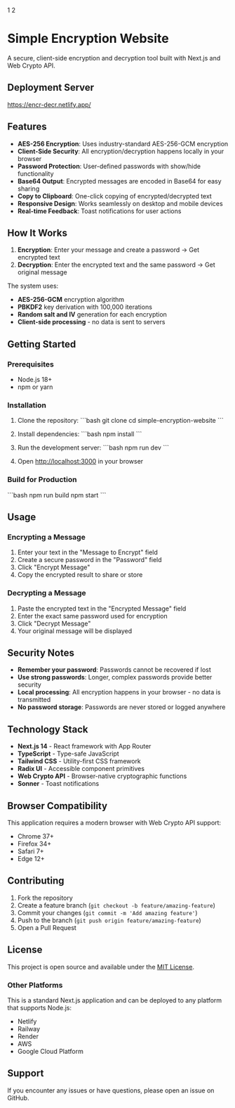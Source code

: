 1
2
# Simple Encryption Website

A secure, client-side encryption and decryption tool built with Next.js and Web Crypto API.

## Deployment Server
https://encr-decr.netlify.app/

## Features

- **AES-256 Encryption**: Uses industry-standard AES-256-GCM encryption
- **Client-Side Security**: All encryption/decryption happens locally in your browser
- **Password Protection**: User-defined passwords with show/hide functionality
- **Base64 Output**: Encrypted messages are encoded in Base64 for easy sharing
- **Copy to Clipboard**: One-click copying of encrypted/decrypted text
- **Responsive Design**: Works seamlessly on desktop and mobile devices
- **Real-time Feedback**: Toast notifications for user actions

## How It Works

1. **Encryption**: Enter your message and create a password → Get encrypted text
2. **Decryption**: Enter the encrypted text and the same password → Get original message

The system uses:
- **AES-256-GCM** encryption algorithm
- **PBKDF2** key derivation with 100,000 iterations
- **Random salt and IV** generation for each encryption
- **Client-side processing** - no data is sent to servers

## Getting Started

### Prerequisites

- Node.js 18+ 
- npm or yarn

### Installation

1. Clone the repository:
\`\`\`bash
git clone <your-repo-url>
cd simple-encryption-website
\`\`\`

2. Install dependencies:
\`\`\`bash
npm install
\`\`\`

3. Run the development server:
\`\`\`bash
npm run dev
\`\`\`

4. Open [http://localhost:3000](http://localhost:3000) in your browser

### Build for Production

\`\`\`bash
npm run build
npm start
\`\`\`

## Usage

### Encrypting a Message

1. Enter your text in the "Message to Encrypt" field
2. Create a secure password in the "Password" field
3. Click "Encrypt Message"
4. Copy the encrypted result to share or store

### Decrypting a Message

1. Paste the encrypted text in the "Encrypted Message" field
2. Enter the exact same password used for encryption
3. Click "Decrypt Message"
4. Your original message will be displayed

## Security Notes

- **Remember your password**: Passwords cannot be recovered if lost
- **Use strong passwords**: Longer, complex passwords provide better security
- **Local processing**: All encryption happens in your browser - no data is transmitted
- **No password storage**: Passwords are never stored or logged anywhere

## Technology Stack

- **Next.js 14** - React framework with App Router
- **TypeScript** - Type-safe JavaScript
- **Tailwind CSS** - Utility-first CSS framework
- **Radix UI** - Accessible component primitives
- **Web Crypto API** - Browser-native cryptographic functions
- **Sonner** - Toast notifications

## Browser Compatibility

This application requires a modern browser with Web Crypto API support:
- Chrome 37+
- Firefox 34+
- Safari 7+
- Edge 12+

## Contributing

1. Fork the repository
2. Create a feature branch (`git checkout -b feature/amazing-feature`)
3. Commit your changes (`git commit -m 'Add amazing feature'`)
4. Push to the branch (`git push origin feature/amazing-feature`)
5. Open a Pull Request

## License

This project is open source and available under the [MIT License](LICENSE).



### Other Platforms

This is a standard Next.js application and can be deployed to any platform that supports Node.js:
- Netlify
- Railway
- Render
- AWS
- Google Cloud Platform

## Support

If you encounter any issues or have questions, please open an issue on GitHub.
